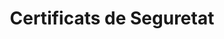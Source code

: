---
layout: post
title: Certificats de Seguretat
categories: serveis
description: "Necessari per disposar de botigues virtuals a Internet."
# price: 200 €/any + iva
---